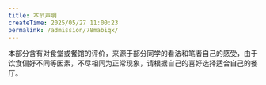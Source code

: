 ```yaml
---
title: 本节声明
createTime: 2025/05/27 11:00:23
permalink: /admission/78mabiqx/
---
```


本部分含有对食堂或餐馆的评价，来源于部分同学的看法和笔者自己的感受，由于饮食偏好不同等因素，不尽相同为正常现象，请根据自己的喜好选择适合自己的餐厅。
